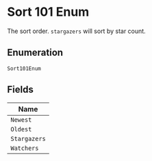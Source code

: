 
# Sort 101 Enum

The sort order. `stargazers` will sort by star count.

## Enumeration

`Sort101Enum`

## Fields

| Name |
|  --- |
| `Newest` |
| `Oldest` |
| `Stargazers` |
| `Watchers` |

